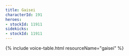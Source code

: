 ```yaml
---
title: Gaisei
characterId: 191
heroes:
- stockId: 11911
sidekicks:
- stockId: 11911
---
```


{% include voice-table.html resourceName="gaisei"
%}
